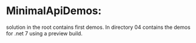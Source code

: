 # MinimalApiDemos:
solution in the root contains first demos.
In directory 04 contains the demos for .net 7 using a preview build.